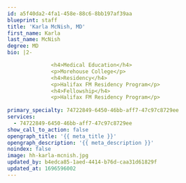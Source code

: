 ```yaml
---
id: a5f40da2-4fa1-458e-88c6-8bb197af39aa
blueprint: staff
title: 'Karla McNish, MD'
first_name: Karla
last_name: McNish
degree: MD
bio: |2-

              <h4>Medical Education</h4>
              <p>Morehouse College</p>
              <h4>Residency</h4>
              <p>Halifax FM Residency Program</p>
              <h4>Fellowship</h4>
              <p>Halifax FM Residency Program</p>
          
primary_specialty: 74722849-6450-46bb-aff7-47c97c8729ee
services:
  - 74722849-6450-46bb-aff7-47c97c8729ee
show_call_to_action: false
opengraph_title: '{{ meta_title }}'
opengraph_description: '{{ meta_description }}'
noindex: false
image: hh-karla-mcnish.jpg
updated_by: b4edca85-1aed-4414-b76d-caa31d61829f
updated_at: 1696596002
---
```

